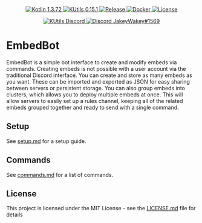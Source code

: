 <p align="center">
  <a href="https://kotlinlang.org/">
    <img src="https://img.shields.io/badge/Kotlin-1.3.72-blue.svg?logo=Kotlin" alt="Kotlin 1.3.72">
  </a>
  <a href="https://gitlab.com/Aberrantfox/KUtils">
    <img src="https://img.shields.io/badge/KUtils-0.15.1-blue.svg?logo=" alt="KUtils 0.15.1">
  </a>
  <a href="https://GitHub.com/JakeJMattson/EmbedBot/releases/">
    <img src="https://img.shields.io/github/release/JakeJMattson/EmbedBot.svg?label=Release" alt="Release">
  </a>
  <a href="https://hub.docker.com/repository/docker/jakejmattson/embedbot/tags?page=1">
    <img src="https://img.shields.io/docker/cloud/build/jakejmattson/embedbot.svg?label=Docker&logo=docker" alt="Docker">
  </a>
  <a href="LICENSE.md">
    <img src="https://img.shields.io/github/license/JakeJMattson/EmbedBot.svg?label=License" alt="License">
  </a>
</p>

<p align="center">
  <a href="https://discord.gg/REZVVjA">
    <img src="https://img.shields.io/discord/453208597082406912?label=KUtils&logo=discord" alt="KUtils Discord">
  </a>
  <a href="https://discordapp.com/users/254786431656919051/">
    <img src="https://img.shields.io/badge/Personal-JakeyWakey%231569-%2300BFFF.svg?logo=discord" alt="Discord JakeyWakey#1569">
  </a>
</p>

# EmbedBot
EmbedBot is a simple bot interface to create and modify embeds via commands. Creating embeds is not possible with a user account via the traditional Discord interface. You can create and store as many embeds as you want. These can be imported and exported as JSON for easy sharing between servers or persistent storage. You can also group embeds into clusters, which allows you to deploy multiple embeds at once. This will allow servers to easily set up a rules channel, keeping all of the related embeds grouped together and ready to send with a single command.

## Setup
See [setup.md](setup.md) for a setup guide.

## Commands
See [commands.md](commands.md) for a list of commands.

## License
This project is licensed under the MIT License - see the [LICENSE.md](LICENSE.md) file for details
